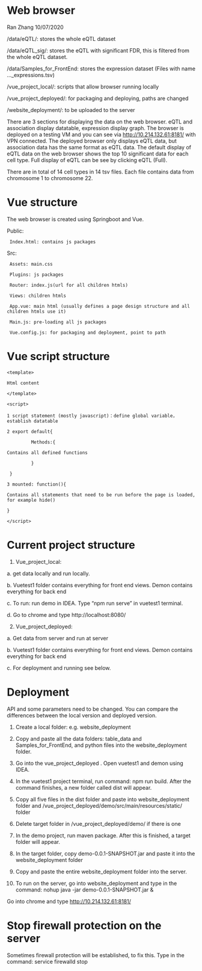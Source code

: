 # Web browser
Ran Zhang
10/07/2020

/data/eQTL/: stores the whole eQTL dataset

/data/eQTL_sig/: stores the eQTL with significant FDR, this is filtered from the whole eQTL dataset.

/data/Samples_for_FrontEnd: stores the expression dataset (Files with name …_expressions.tsv)

/vue_project_local/: scripts that allow browser running locally

/vue_project_deployed/: for packaging and deploying, paths are changed

/website_deployment/: to be uploaded to the server

There are 3 sections for displaying the data on the web browser. eQTL and association display datatable, expression display graph. The browser is deployed on a testing VM and you can see via http://10.214.132.61:8181/ with VPN connected. The deployed browser only displays eQTL data, but association data has the same format as eQTL data. The default display of eQTL data on the web browser shows the top 10 significant data for each cell type. Full display of eQTL can be see by clicking eQTL (Full).  


There are in total of 14 cell types in 14 tsv files. Each file contains data from chromosome 1 to chromosome 22. 

# Vue structure

The web browser is created using Springboot and Vue.

Public:

     Index.html: contains js packages
     
Src:

     Assets: main.css
     
     Plugins: js packages
     
     Router: index.js(url for all children htmls)
     
     Views: children htmls
     
     App.vue: main html (usually defines a page design structure and all children htmls use it)
     
     Main.js: pre-loading all js packages
     
     Vue.config.js: for packaging and deployment, point to path

# Vue script structure
```
<template>
     
Html content 

</template>

<script>
     
1 script statement (mostly javascript)：define global variable，establish datatable

2 export default{

         Methods:{
         
Contains all defined functions

         }
         
 } 
 
3 mounted: function(){

Contains all statements that need to be run before the page is loaded, for example hide()

}

</script>
```
# Current project structure

1.	Vue_project_local: 

a.	get data locally and run locally. 

b.	Vuetest1 folder contains everything for front end views. Demon contains everything for back end

c.	To run: run demo in IDEA. Type “npm run serve” in vuetest1 terminal.

d.	Go to chrome and type http://localhost:8080/


2.	Vue_project_deployed:

a.	Get data from server and run at server

b.	Vuetest1 folder contains everything for front end views. Demon contains everything for back end

c.	For deployment and running see below.


# Deployment

API and some parameters need to be changed. You can compare the differences between the local version and deployed version.

1.	Create a local folder: e.g. website_deployment

2.	Copy and paste all the data folders: table_data and Samples_for_FrontEnd, and python files into the website_deployment folder.

3.	Go into the vue_project_deployed . Open vuetest1 and demon using IDEA. 

4.	In the vuetest1 project terminal, run command: npm run build. After the command finishes, a new folder called dist will appear.

5.	Copy all five files in the dist folder and paste into website_deployment folder and /vue_project_deployed/demo/src/main/resources/static/ folder

6.	Delete target folder in /vue_project_deployed/demo/ if there is one

7.	In the demo project, run maven package. After this is finished, a target folder will appear.

8.	In the target folder, copy demo-0.0.1-SNAPSHOT.jar and paste it into the website_deployment folder

9.	Copy and paste the entire website_deployment folder into the server.

10.	To run on the server, go into website_deployment and type in the command: nohup java -jar demo-0.0.1-SNAPSHOT.jar &

Go into chrome and type http://10.214.132.61:8181/


# Stop firewall protection on the server

Sometimes firewall protection will be established, to fix this. Type in the command: service firewalld stop






 
